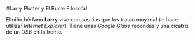 #Larry Plotter y El Bucle Filosofal

El niño hérfano **Larry** vive con sus tios que los tratan muy mal (le hace utilizar *Internet Explorer*).
Tiene unas *Google Glass* redondas y una cicatriz de un *USB* en la frente.
